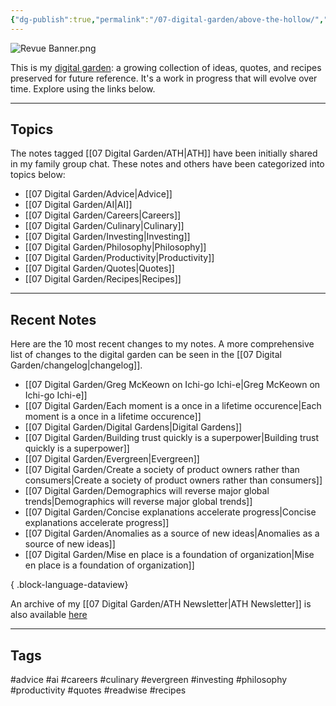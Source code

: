 ```yaml
---
{"dg-publish":true,"permalink":"/07-digital-garden/above-the-hollow/","tags":["gardenEntry"],"updated":"2025-04-07T21:19:11.349-07:00"}
---
```


![Revue Banner.png](/img/user/06%20Utilities/Attachments/Revue%20Banner.png)

This is my [digital garden](https://cagrimmett.com/ideas/2020/11/08/what-are-digital-gardens/): a growing collection of ideas, quotes, and recipes preserved for future reference. It's a work in progress that will evolve over time. Explore using the links below.

---
## Topics

The notes tagged [[07 Digital Garden/ATH\|ATH]]  have been initially shared in my family group chat. These notes and others have been categorized into topics below:

- [[07 Digital Garden/Advice\|Advice]]
- [[07 Digital Garden/AI\|AI]]
- [[07 Digital Garden/Careers\|Careers]]
- [[07 Digital Garden/Culinary\|Culinary]]
- [[07 Digital Garden/Investing\|Investing]]
- [[07 Digital Garden/Philosophy\|Philosophy]]
- [[07 Digital Garden/Productivity\|Productivity]]
- [[07 Digital Garden/Quotes\|Quotes]]
- [[07 Digital Garden/Recipes\|Recipes]]

---
## Recent Notes

Here are the 10 most recent changes to my notes. A more comprehensive list of changes to the digital garden can be seen in the [[07 Digital Garden/changelog\|changelog]].
- [[07 Digital Garden/Greg McKeown on Ichi-go Ichi-e\|Greg McKeown on Ichi-go Ichi-e]]
- [[07 Digital Garden/Each moment is a once in a lifetime occurence\|Each moment is a once in a lifetime occurence]]
- [[07 Digital Garden/Digital Gardens\|Digital Gardens]]
- [[07 Digital Garden/Building trust quickly is a superpower\|Building trust quickly is a superpower]]
- [[07 Digital Garden/Evergreen\|Evergreen]]
- [[07 Digital Garden/Create a society of product owners rather than consumers\|Create a society of product owners rather than consumers]]
- [[07 Digital Garden/Demographics will reverse major global trends\|Demographics will reverse major global trends]]
- [[07 Digital Garden/Concise explanations accelerate progress\|Concise explanations accelerate progress]]
- [[07 Digital Garden/Anomalies as a source of new ideas\|Anomalies as a source of new ideas]]
- [[07 Digital Garden/Mise en place is a foundation of organization\|Mise en place is a foundation of organization]]

{ .block-language-dataview}

An archive of my  [[07 Digital Garden/ATH Newsletter\|ATH Newsletter]] is also available [here](https://abovethehollow.beehiiv.com/)

---
## Tags

 #advice #ai #careers #culinary #evergreen  #investing #philosophy #productivity #quotes #readwise #recipes 